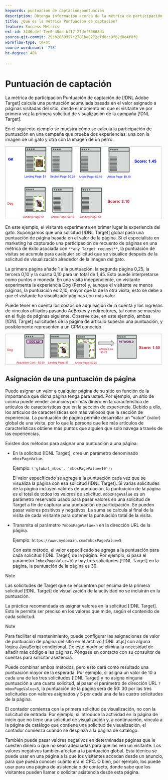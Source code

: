 ```yaml
---
keywords: puntuación de captación;puntuación
description: Obtenga información acerca de la métrica de participación Puntuación de captación del Adobe  [!DNL Target]  que calcula una puntuación acumulada en función del valor asignado a páginas visitadas del sitio.
title: ¿Qué es la métrica Puntuación de captación?
feature: Success Metrics
exl-id: 3446cdef-7ee0-40dd-bf17-27def56668d4
source-git-commit: 293b2869957c2781be8272cfd0cc9f82d8e4f0f0
workflow-type: tm+mt
source-wordcount: '778'
ht-degree: 48%

---
```


# Puntuación de captación

La métrica de participación Puntuación de captación de [!DNL Adobe Target] calcula una puntuación acumulada basada en el valor asignado a páginas visitadas del sitio, desde el momento en que el visitante ve por primera vez la primera solicitud de visualización de la campaña [!DNL Target].

En el siguiente ejemplo se muestra cómo se calcula la participación de puntuación en una campaña que prueba dos experiencias: una con la imagen de un gato y otra con la imagen de un perro.

![imagen example_score](assets/example_score.png)

En este ejemplo, el visitante experimenta en primer lugar la experiencia del gato. Supongamos que una solicitud [!DNL Target] global pasa una puntuación de página basada en el valor de la página. Si el especialista en marketing ha capturado una participación de recuento de páginas en una métrica de éxito asociada con `**any Target request**`, la puntuación de visitas se acumula para cualquier solicitud que se visualice después de la solicitud de visualización alrededor de la imagen del gato.

La primera página añade 1 a la puntuación, la segunda página 0,25, la tercera 0,10 y la cuarta 0,10 para un total de 1,45. Esto puede interpretarse como puntos o moneda. En una visita independiente, un visitante experimenta la experiencia Dog (Perro) y, aunque el visitante ve menos páginas, la puntuación es 2,10, mayor que la de la otra visita; esto se debe a que el visitante ha visualizado páginas con más valor.

Puede tener en cuenta los costos de adquisición de la cuenta y los ingresos de vínculos afiliados pasando AdBoxes y redirectores, tal como se muestra en el flujo de páginas siguiente. Observe que, en este ejemplo, ambas [!DNL Target] solicitudes de la página de artículo superan una puntuación, y posiblemente representen a un CPM conocido.

![imagen example_score2](assets/example_score2.png)

## Asignación de una puntuación de página

Puede asignar un valor a cualquier página de su sitio en función de la importancia que dicha página tenga para usted. Por ejemplo, un sitio de cocina puede vender anuncios por más dinero en la característica de artículos de características que en la sección de experiencia. Debido a ello, los artículos de características son más valiosos que la sección de experiencia. La puntuación de página permite desarrollar un “value” (valor) global de una visita, por lo que la persona que lee más artículos de características obtiene más puntos que alguien que solo navega a través de las experiencias.

Existen dos métodos para asignar una puntuación a una página:

* En la solicitud [!DNL Target], cree un parámetro denominado `mboxPageValue`.

  Ejemplo: `('global_mbox', 'mboxPageValue=10');`

  El valor especificado se agrega a la puntuación cada vez que se visualiza la página con esa solicitud [!DNL Target]. Si varias solicitudes de la página incluyen valores de puntuación, la puntuación de la página es el total de todos los valores de solicitud. `mboxPageValue` es un parámetro reservado usado para pasar valores en una solicitud de Target a fin de capturar una puntuación de participación. Se pueden pasar valores positivos y negativos. La suma se calcula al final de la visita de cada visitante para obtener la puntuación total de la visita.

* Transmita el parámetro `?mboxPageValue=n` en la dirección URL de la página.

  Ejemplo: `https://www.mydomain.com?mboxPageValue=5`

  Con este método, el valor especificado se agrega a la puntuación para cada solicitud [!DNL Target] de la página. Por ejemplo, si pasa el parámetro `?mboxPageValue=10` y hay tres solicitudes [!DNL Target] en la página, la puntuación de la página es 30.

>[!NOTE]
>
>Las solicitudes de Target que se encuentren por encima de la primera solicitud [!DNL Target] de visualización de la actividad no se incluirán en la puntuación.

La práctica recomendada es asignar valores en la solicitud [!DNL Target]. Esto le permite ser preciso en los valores que mide, según el contenido de cada solicitud.

>[!NOTE]
>
>Para facilitar el mantenimiento, puede configurar las asignaciones de valor de puntuación de página del sitio en el archivo [!DNL at.js] con alguna lógica JavaScript condicional. De este modo se elimina la necesidad de añadir más código a las páginas. Póngase en contacto con su consultor de cuentas para solicitar asistencia.

Puede combinar ambos métodos, pero esto dará como resultado una puntuación mayor de la esperada. Por ejemplo, si asigna un valor de 10 a cada una de las tres solicitudes [!DNL Target] y no asigna ninguna puntuación a una cuarta solicitud, al pasar el parámetro de dirección URL `?mboxPageValue=5`, la puntuación de la página será de 50: 30 por las tres solicitudes con valores asignados y 5 por cada una de las cuatro solicitudes de la página.

El contador comienza con la primera solicitud de visualización, no con la solicitud de entrada. Por ejemplo, si introduce la actividad en la página de inicio que no tiene una solicitud de visualización y, a continuación, vincula a la página de catálogo que contiene una solicitud de visualización, el contador comienza cuando se desplaza a la página de catálogo.

También puede pasar valores negativos en determinadas páginas que le cuesten dinero o que no sean adecuadas para que las vea un visitante. Los valores negativos también afectan a la puntuación global. Esta técnica se puede usar en una página a la que los visitantes accedan desde un anuncio, para que pueda conocer cuánto era el CPC. O bien, por ejemplo, los puede usar para una página de asistencia o de contacto, donde sabe que los visitantes pueden llamar o solicitar asistencia desde esta página.
